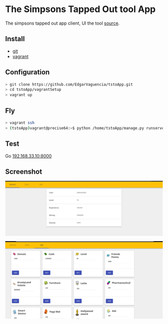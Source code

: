 The Simpsons Tapped Out tool App
================================

The simpsons tapped out app client, UI the tool [source](https://github.com/schdub/tsto).

Install
------------
- [git ](https://git-scm.com)
- [vagrant](https://www.vagrantup.com)

Configuration
-------------

```bash
> git clone https://github.com/EdgarVaguencia/tstoApp.git
> cd tstoApp/vagrantSetup
> vagrant up
```

Fly
---

```bash
> vagrant ssh
> (tstoApp)vagrant@precise64:~$ python /home/tstoApp/manage.py runserver 0.0.0.0:8000
```

Test
-----

Go [192.168.33.10:8000](http://192.168.33.10:8000)

Screenshot
----------

!['General Tab'](/server/core/static/media/screenshot_1.png)

!['Add Tab'](/server/core/static/media/screenshot.png)
